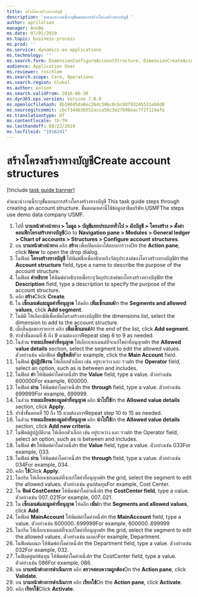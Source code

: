 ```yaml
---
title: สร้างโครงสร้างทางบัญชี
description: 'คำแนะนำงานนี้ระบุขั้นตอนการสร้างโครงสร้างทางบัญชี '
author: aprilolson
manager: AnnBe
ms.date: 07/01/2019
ms.topic: business-process
ms.prod: ''
ms.service: dynamics-ax-applications
ms.technology: ''
ms.search.form: DimensionConfigureAccountStructure, DimensionCreateAccountStructure, DimensionHierarchyAddLevel, DimensionHierarchyConstraintActivate
audience: Application User
ms.reviewer: roschlom
ms.search.scope: Core, Operations
ms.search.region: Global
ms.author: aolson
ms.search.validFrom: 2016-06-30
ms.dyn365.ops.version: Version 7.0.0
ms.openlocfilehash: 8b100d5da6ec26dc386c0c6cb0793245531eb0d8
ms.sourcegitcommit: cbcf344b3b552acca56c3e27606eac7f2f124afe
ms.translationtype: HT
ms.contentlocale: th-TH
ms.lasthandoff: 08/22/2019
ms.locfileid: "1916241"
---
```

# <a name="create-account-structures"></a><span data-ttu-id="39b36-103">สร้างโครงสร้างทางบัญชี</span><span class="sxs-lookup"><span data-stu-id="39b36-103">Create account structures</span></span>

[!include [task guide banner](../../includes/task-guide-banner.md)]

<span data-ttu-id="39b36-104">คำแนะนำงานนี้ระบุขั้นตอนการสร้างโครงสร้างทางบัญชี </span><span class="sxs-lookup"><span data-stu-id="39b36-104">This task guide steps through creating an account structure.</span></span> <span data-ttu-id="39b36-105">ขั้นตอนเหล่านี้ใช้ข้อมูลสาธิตบริษัท USMF</span><span class="sxs-lookup"><span data-stu-id="39b36-105">The steps use demo data company USMF.</span></span>

1. <span data-ttu-id="39b36-106">ไปที่ **บานหน้าต่างนำทาง > โมดูล > บัญชีแยกประเภททั่วไป > ผังบัญชี > โครงสร้าง > ตั้งค่าคอนฟิกโครงสร้างทางบัญชี**</span><span class="sxs-lookup"><span data-stu-id="39b36-106">Go to **Navigation pane > Modules > General ledger > Chart of accounts > Structures > Configure account structures**.</span></span>
2. <span data-ttu-id="39b36-107">บน **บานหน้าต่างนำทาง** คลิก **สร้าง** เพื่อเปิดกล่องโต้ตอบการวาง</span><span class="sxs-lookup"><span data-stu-id="39b36-107">On the **Action pane**, click **New** to open the drop dialog.</span></span>
3. <span data-ttu-id="39b36-108">ในฟิลด์ **โครงสร้างทางบัญชี** ให้พิมพ์ชื่อเพื่ออธิบายถึงวัตถุประสงค์ของโครงสร้างทางบัญชี</span><span class="sxs-lookup"><span data-stu-id="39b36-108">In the **Account structure** field, type a name to describe the purpose of the account structure.</span></span>
4. <span data-ttu-id="39b36-109">ในฟิลด์ **คำอธิบาย** ให้พิมพ์คำอธิบายเพื่อระบุวัตถุประสงค์ของโครงสร้างทางบัญชี</span><span class="sxs-lookup"><span data-stu-id="39b36-109">In the **Description** field, type a description to specify the purpose of the account structure.</span></span>
5. <span data-ttu-id="39b36-110">คลิก **สร้าง**</span><span class="sxs-lookup"><span data-stu-id="39b36-110">Click **Create**.</span></span>
6. <span data-ttu-id="39b36-111">ใน **เซ็กเมนต์และมูลค่าที่อนุญาต** ให้คลิก **เพิ่มเซ็กเมนต์**</span><span class="sxs-lookup"><span data-stu-id="39b36-111">In the **Segments and allowed values**, click **Add segment**.</span></span>
7. <span data-ttu-id="39b36-112">ในมิติ ให้เลือกมิติเพื่อเพิ่มโครงสร้างทางบัญชี</span><span class="sxs-lookup"><span data-stu-id="39b36-112">In the dimensions list, select the dimension to add to the account structure.</span></span>
8. <span data-ttu-id="39b36-113">เมื่อสิ้นสุดของรายการ คลิก **เพิ่มเซ็กเมนต์**</span><span class="sxs-lookup"><span data-stu-id="39b36-113">At the end of the list, click **Add segment**.</span></span>
9. <span data-ttu-id="39b36-114">ทำซ้ำขั้นตอนที่ 6 ถึง 9 ตามต้องการ</span><span class="sxs-lookup"><span data-stu-id="39b36-114">Repeat step 6 to 9 as needed.</span></span>
10. <span data-ttu-id="39b36-115">ในส่วน **รายละเอียดค่าที่อนุญาต** ให้เลือกเซกเมนต์ที่จะแก้ไขค่าที่อนุญาต</span><span class="sxs-lookup"><span data-stu-id="39b36-115">In the **Allowed value details** section, select the segment to edit the allowed values.</span></span>
    <span data-ttu-id="39b36-116">ตัวอย่างเช่น คลิกฟิลด์ **บัญชีหลัก**</span><span class="sxs-lookup"><span data-stu-id="39b36-116">For example, click the **Main Account** field.</span></span>  
11. <span data-ttu-id="39b36-117">ในฟิลด์ **ผู้ปฏิบัติงาน** ให้เลือกตัวเลือก เช่น อยู่ระหว่าง และ รวม</span><span class="sxs-lookup"><span data-stu-id="39b36-117">In the **Operator** field, select an option, such as is between and includes.</span></span>
12. <span data-ttu-id="39b36-118">ในฟิลด์ **ค่า** ให้พิมพ์ค่าใดค่าหนึ่ง</span><span class="sxs-lookup"><span data-stu-id="39b36-118">In the **Value** field, type a value.</span></span> <span data-ttu-id="39b36-119">ตัวอย่างเช่น 600000</span><span class="sxs-lookup"><span data-stu-id="39b36-119">For example, 600000.</span></span>  
13. <span data-ttu-id="39b36-120">ในฟิลด์ **ผ่าน** ให้พิมพ์ค่าใดค่าหนึ่ง</span><span class="sxs-lookup"><span data-stu-id="39b36-120">In the **through** field, type a value.</span></span> <span data-ttu-id="39b36-121">ตัวอย่างเช่น 699999</span><span class="sxs-lookup"><span data-stu-id="39b36-121">For example, 699999.</span></span>  
14. <span data-ttu-id="39b36-122">ในส่วน **รายละเอียดของมูลค่าที่อนุญาต** คลิก **นำไปใช้**</span><span class="sxs-lookup"><span data-stu-id="39b36-122">In the **Allowed value details** section, click **Apply**.</span></span>
15. <span data-ttu-id="39b36-123">ทำซ้ำขั้นตอนที่ 10 ถึง 15 ตามต้องการ</span><span class="sxs-lookup"><span data-stu-id="39b36-123">Repeat step 10 to 15 as needed.</span></span>  
16. <span data-ttu-id="39b36-124">ในส่วน **รายละเอียดของมูลค่าที่อนุญาต** คลิก **นำไปใช้**</span><span class="sxs-lookup"><span data-stu-id="39b36-124">In the **Allowed value details** section, click **Add new criteria**.</span></span>
17. <span data-ttu-id="39b36-125">ในฟิลด์ผู้ปฏิบัติงาน ให้เลือกตัวเลือก เช่น อยู่ระหว่าง และ รวม</span><span class="sxs-lookup"><span data-stu-id="39b36-125">In the Operator field, select an option, such as is between and includes.</span></span>
18. <span data-ttu-id="39b36-126">ในฟิลด์ **ค่า** ให้พิมพ์ค่าใดค่าหนึ่ง</span><span class="sxs-lookup"><span data-stu-id="39b36-126">In the **Value** field, type a value.</span></span> <span data-ttu-id="39b36-127">ตัวอย่างเช่น 033</span><span class="sxs-lookup"><span data-stu-id="39b36-127">For example, 033.</span></span>  
19. <span data-ttu-id="39b36-128">ในฟิลด์ **ผ่าน** ให้พิมพ์ค่าใดค่าหนึ่ง</span><span class="sxs-lookup"><span data-stu-id="39b36-128">In the **through** field, type a value.</span></span> <span data-ttu-id="39b36-129">ตัวอย่างเช่น 034</span><span class="sxs-lookup"><span data-stu-id="39b36-129">For example, 034.</span></span>  
20. <span data-ttu-id="39b36-130">คลิก **ใช้**</span><span class="sxs-lookup"><span data-stu-id="39b36-130">Click **Apply**.</span></span>
21. <span data-ttu-id="39b36-131">ในกริด ให้เลือกเซกเมนต์ที่จะแก้ไขค่าที่อนุญาต</span><span class="sxs-lookup"><span data-stu-id="39b36-131">In the grid, select the segment to edit the allowed values.</span></span> <span data-ttu-id="39b36-132">ตัวอย่างเช่น ศูนย์ต้นทุน</span><span class="sxs-lookup"><span data-stu-id="39b36-132">For example, Cost Center.</span></span>  
22. <span data-ttu-id="39b36-133">ใน **ฟิลด์ CostCenter** ให้พิมพ์ค่าใดค่าหนึ่ง</span><span class="sxs-lookup"><span data-stu-id="39b36-133">In the **CostCenter field**, type a value.</span></span> <span data-ttu-id="39b36-134">ตัวอย่างเช่น 007..021</span><span class="sxs-lookup"><span data-stu-id="39b36-134">For example, 007..021.</span></span>  
23. <span data-ttu-id="39b36-135">ใน **เซ็กเมนต์และมูลค่าที่อนุญาต** ให้คลิก **เพิ่ม**</span><span class="sxs-lookup"><span data-stu-id="39b36-135">In the **Segments and allowed values**, click **Add**.</span></span>
24. <span data-ttu-id="39b36-136">ในฟิลด์ **MainAccount** ให้พิมพ์ค่าใดค่าหนึ่ง</span><span class="sxs-lookup"><span data-stu-id="39b36-136">In the **MainAccount** field, type a value.</span></span> <span data-ttu-id="39b36-137">ตัวอย่างเช่น 600000..699999</span><span class="sxs-lookup"><span data-stu-id="39b36-137">For example, 600000..699999</span></span>  
25. <span data-ttu-id="39b36-138">ในกริด ให้เลือกเซกเมนต์ที่จะแก้ไขค่าที่อนุญาต</span><span class="sxs-lookup"><span data-stu-id="39b36-138">In the grid, select the segment to edit the allowed values.</span></span> <span data-ttu-id="39b36-139">ตัวอย่างเช่น แผนก</span><span class="sxs-lookup"><span data-stu-id="39b36-139">For example, Department.</span></span>  
26. <span data-ttu-id="39b36-140">ในฟิลด์แผนก ให้พิมพ์ค่าใดค่าหนึ่ง</span><span class="sxs-lookup"><span data-stu-id="39b36-140">In the Department field, type a value.</span></span> <span data-ttu-id="39b36-141">ตัวอย่างเช่น 032</span><span class="sxs-lookup"><span data-stu-id="39b36-141">For example, 032.</span></span>  
27. <span data-ttu-id="39b36-142">ในฟิลด์ศูนย์ต้นทุน ให้พิมพ์ค่าใดค่าหนึ่ง</span><span class="sxs-lookup"><span data-stu-id="39b36-142">In the CostCenter field, type a value.</span></span> <span data-ttu-id="39b36-143">ตัวอย่างเช่น 086</span><span class="sxs-lookup"><span data-stu-id="39b36-143">For example, 086.</span></span>  
28. <span data-ttu-id="39b36-144">บน **บานหน้าต่างการดำเนินการ** คลิก **ตรวจสอบความถูกต้อง**</span><span class="sxs-lookup"><span data-stu-id="39b36-144">On the **Action pane**, click **Validate**.</span></span>
29. <span data-ttu-id="39b36-145">บน **บานหน้าต่างการดำเนินการ** คลิก **เรียกใช้**</span><span class="sxs-lookup"><span data-stu-id="39b36-145">On the **Action pane**, click **Activate**.</span></span>
30. <span data-ttu-id="39b36-146">คลิก **เรียกใช้**</span><span class="sxs-lookup"><span data-stu-id="39b36-146">Click **Activate**.</span></span>

